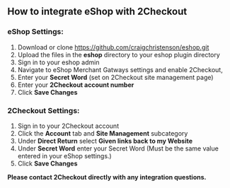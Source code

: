 
How to integrate eShop with 2Checkout
-------------------------------------------

### eShop Settings:

1. Download or clone https://github.com/craigchristenson/eshop.git
2. Upload the files in the **eshop** directory to your eshop plugin directory
3. Sign in to your eshop admin
4. Navigate to eShop Merchant Gatways settings and enable 2Checkout,
5. Enter your **Secret Word** (set on 2Checkout site management page)
6. Enter your **2Checkout account number**
7. Click **Save Changes**

### 2Checkout Settings:

1. Sign in to your 2Checkout account
2. Click the **Account** tab and **Site Management** subcategory
3. Under **Direct Return** select **Given links back to my Website**
4. Under **Secret Word** enter your Secret Word (Must be the same value
   entered in your eShop settings.)
5. Click **Save Changes**


**Please contact 2Checkout directly with any integration questions.**

